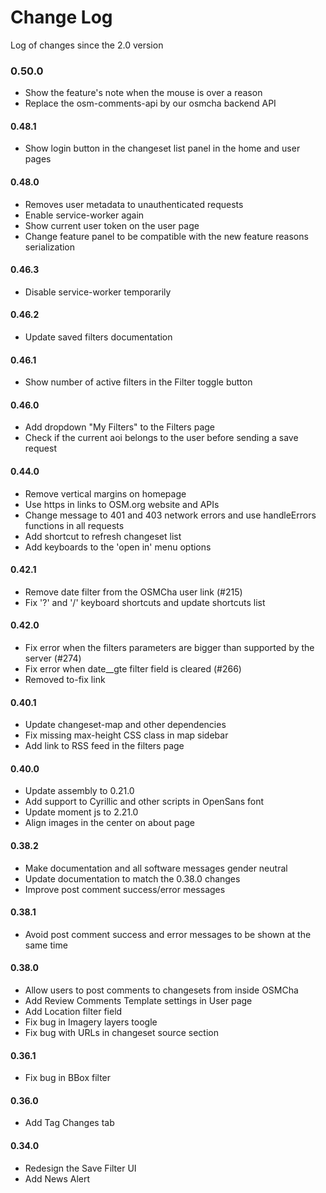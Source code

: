 # Change Log

Log of changes since the 2.0 version

### 0.50.0

- Show the feature's note when the mouse is over a reason
- Replace the osm-comments-api by our osmcha backend API

#### 0.48.1

- Show login button in the changeset list panel in the home and user pages

#### 0.48.0

- Removes user metadata to unauthenticated requests
- Enable service-worker again
- Show current user token on the user page
- Change feature panel to be compatible with the new feature reasons serialization

#### 0.46.3

- Disable service-worker temporarily

#### 0.46.2

- Update saved filters documentation

#### 0.46.1

- Show number of active filters in the Filter toggle button

#### 0.46.0

* Add dropdown "My Filters" to the Filters page
* Check if the current aoi belongs to the user before sending a save request

#### 0.44.0

* Remove vertical margins on homepage
* Use https in links to OSM.org website and APIs
* Change message to 401 and 403 network errors and use handleErrors functions in all requests
* Add shortcut to refresh changeset list
* Add keyboards to the 'open in' menu options

#### 0.42.1

* Remove date filter from the OSMCha user link (#215)
* Fix '?' and '/' keyboard shortcuts and update shortcuts list

#### 0.42.0

* Fix error when the filters parameters are bigger than supported by the server (#274)
* Fix error when date__gte filter field is cleared (#266)
* Removed to-fix link

#### 0.40.1

* Update changeset-map and other dependencies
* Fix missing max-height CSS class in map sidebar
* Add link to RSS feed in the filters page

#### 0.40.0

* Update assembly to 0.21.0
* Add support to Cyrillic and other scripts in OpenSans font
* Update moment js to 2.21.0
* Align images in the center on about page

#### 0.38.2

* Make documentation and all software messages gender neutral
* Update documentation to match the 0.38.0 changes
* Improve post comment success/error messages

#### 0.38.1

* Avoid post comment success and error messages to be shown at the same time

#### 0.38.0

* Allow users to post comments to changesets from inside OSMCha
* Add Review Comments Template settings in User page
* Add Location filter field
* Fix bug in Imagery layers toogle
* Fix bug with URLs in changeset source section

#### 0.36.1

* Fix bug in BBox filter

#### 0.36.0

* Add Tag Changes tab

#### 0.34.0

* Redesign the Save Filter UI
* Add News Alert
